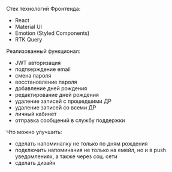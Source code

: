 Стек технологий Фронтенда:
- React
- Material UI
- Emotion (Styled Components)
- RTK Query

Реализованный функционал:
- JWT авторизация
- подтверждение email
- смена пароля
- восстановление пароля
- добавление дней рождения
- редактирование дней рождения
- удаление записей с прошедшими ДР
- удаление записей со всеми ДР
- личный кабинет
- отправка сообщений в службу поддержки

Что можно улучшить:
- сделать напоминалку не только по дням рождения
- подключить напоминания не только на емейл, но и в push уведомлениях, а также через соц. сети
- сделать дизайн

